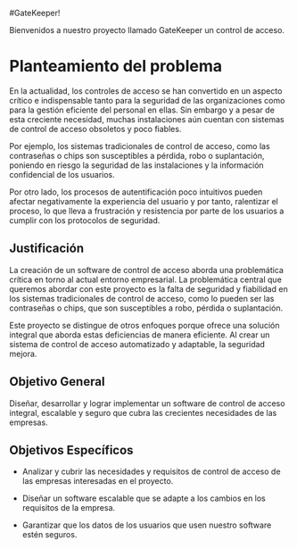 #GateKeeper!

Bienvenidos a nuestro proyecto llamado GateKeeper un control de acceso.


# Planteamiento del problema

En la actualidad, los controles de acceso se han convertido en un aspecto crítico e indispensable tanto para la seguridad de las organizaciones como para la gestión eficiente del personal en ellas. Sin embargo y a pesar de esta creciente necesidad, muchas instalaciones aún cuentan con sistemas de control de acceso obsoletos y poco fiables.

Por ejemplo, los sistemas tradicionales de control de acceso, como las contraseñas o chips son susceptibles a pérdida, robo o suplantación, poniendo en riesgo la seguridad de las instalaciones y la información confidencial de los usuarios.

Por otro lado, los procesos de autentificación poco intuitivos pueden afectar negativamente la experiencia del usuario y por tanto, ralentizar el proceso, lo que lleva a frustración y resistencia por parte de los usuarios a cumplir con los protocolos de seguridad.

## Justificación

La creación de un software de control de acceso aborda una problemática crítica en torno al actual entorno empresarial. La problemática central que queremos abordar con este proyecto es la falta de seguridad y fiabilidad en los sistemas tradicionales de control de acceso, como lo pueden ser las contraseñas o chips, que son susceptibles a robo, pérdida o suplantación.

Este proyecto se distingue de otros enfoques porque ofrece una solución integral que aborda estas deficiencias de manera eficiente. Al crear un sistema de control de acceso automatizado y adaptable, la seguridad mejora.

## Objetivo General

Diseñar, desarrollar y lograr implementar un software de control de acceso integral, escalable y seguro que cubra las crecientes necesidades de las empresas.

## Objetivos Específicos 

-   Analizar y cubrir las necesidades y requisitos de control de acceso de las empresas interesadas en el proyecto.
    
-   Diseñar un software escalable que se adapte a los cambios en los requisitos de la empresa.
    
-   Garantizar que los datos de los usuarios que usen nuestro software estén seguros.
